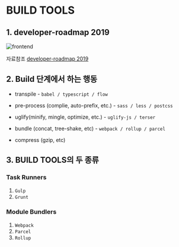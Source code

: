 
# BUILD TOOLS



## 1. developer-roadmap 2019

![frontend](https://github.com/ipadorusa/study-todo/blob/webpack/src/image/frontend.png)

자료참조 [developer-roadmap 2019](https://github.com/kamranahmedse/developer-roadmap)

## 2. Build 단계에서 하는 행동

- transpile - `babel / typescript / flow`

- pre-process (complie, auto-prefix, etc.) - `sass / less / postcss`

- uglify(minify, mingle, optimize, etc.) - `uglify-js / terser`

- bundle (concat, tree-shake, etc) - `webpack / rollup / parcel`

- compress (gzip, etc)


## 3. BUILD TOOLS의 두 종류

### Task Runners

1. `Gulp`    
2. `Grunt`   


### Module Bundlers

1. `Webpack`
2. `Parcel`
3. `Rollup`

